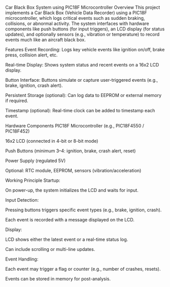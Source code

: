Car Black Box System using PIC18F Microcontroller
Overview
This project implements a Car Black Box (Vehicle Data Recorder) using a PIC18F microcontroller, which logs critical events such as sudden braking, collisions, or abnormal activity. The system interfaces with hardware components like push buttons (for input triggers), an LCD display (for status updates), and optionally sensors (e.g., vibration or temperature) to record events much like an aircraft black box.

Features
Event Recording: Logs key vehicle events like ignition on/off, brake press, collision alert, etc.

Real-time Display: Shows system status and recent events on a 16x2 LCD display.

Button Interface: Buttons simulate or capture user-triggered events (e.g., brake, ignition, crash alert).

Persistent Storage (optional): Can log data to EEPROM or external memory if required.

Timestamp (optional): Real-time clock can be added to timestamp each event.

Hardware Components
PIC18F Microcontroller (e.g., PIC18F4550 / PIC18F452)

16x2 LCD (connected in 4-bit or 8-bit mode)

Push Buttons (minimum 3–4: ignition, brake, crash alert, reset)

Power Supply (regulated 5V)

Optional: RTC module, EEPROM, sensors (vibration/acceleration)

Working Principle
Startup:

On power-up, the system initializes the LCD and waits for input.

Input Detection:

Pressing buttons triggers specific event types (e.g., brake, ignition, crash).

Each event is recorded with a message displayed on the LCD.

Display:

LCD shows either the latest event or a real-time status log.

Can include scrolling or multi-line updates.

Event Handling:

Each event may trigger a flag or counter (e.g., number of crashes, resets).

Events can be stored in memory for post-analysis.
